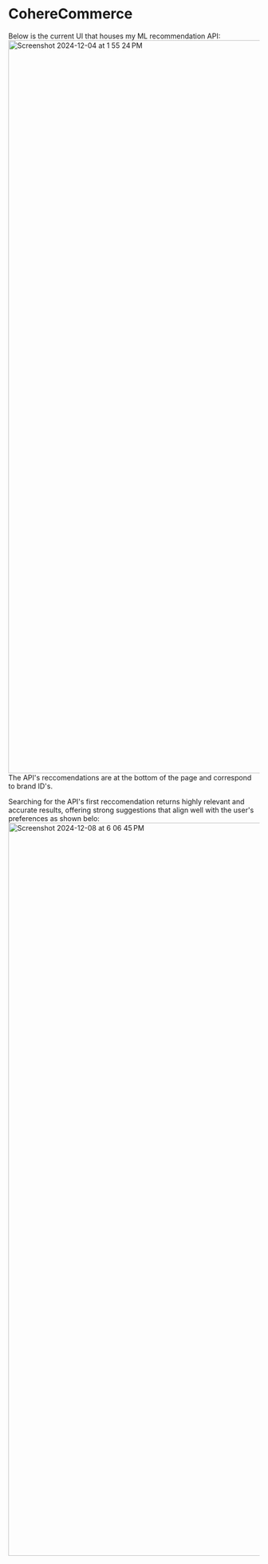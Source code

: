 # CohereCommerce

Below is the current UI that houses my ML recommendation API: 
<img width="1470" alt="Screenshot 2024-12-04 at 1 55 24 PM" src="https://github.com/user-attachments/assets/17915e7e-040d-40e5-ba74-709a402d3db9">
The API's reccomendations are at the bottom of the page and correspond to brand ID's.

Searching for the API's first reccomendation returns highly relevant and accurate results, offering strong suggestions that align well with the user's preferences as shown belo:
<img width="1470" alt="Screenshot 2024-12-08 at 6 06 45 PM" src="https://github.com/user-attachments/assets/25d8d7ba-2f9b-4122-a99e-a405127e7768">
